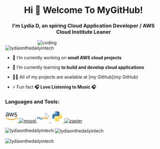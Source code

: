<h1 align="center">Hi 👋 Welcome To MyGitHub!</h1>
<h3 align="center">I'm Lydia D, an spiring Cloud Application Developer / AWS Cloud Institute Leaner</h3>

<image align="right" alt="coding" width="400" src="https://encrypted-tbn0.gstatic.com/images?q=tbn:ANd9GcSGJx4WQLeRflcx5gTEbzETbmwTeiQCyKi7nA&s">

<p align="left"> <img src="https://komarev.com/ghpvc/?username=lydiaonthedailyintech&label=Profile%20views&color=0e75b6&style=flat" alt="lydiaonthedailyintech" /> </p>



- 🔭 I’m currently working on **small AWS cloud projects**

- 🌱 I’m currently learning **to build and develop cloud applications**

- 👨‍💻 All of my projects are available at [my GitHub](my GitHub)

- ⚡ Fun fact **🎧 Love Listening to Music 🎧**


<p align="left">
</p>

<h3 align="left">Languages and Tools:</h3>
<p align="left"> <a href="https://aws.amazon.com" target="_blank" rel="noreferrer"> <img src="https://raw.githubusercontent.com/devicons/devicon/master/icons/amazonwebservices/amazonwebservices-original-wordmark.svg" alt="aws" width="40" height="40"/> </a> <a href="https://www.microsoft.com/en-us/sql-server" target="_blank" rel="noreferrer"> <img src="https://www.svgrepo.com/show/303229/microsoft-sql-server-logo.svg" alt="mssql" width="40" height="40"/> </a> <a href="https://www.mysql.com/" target="_blank" rel="noreferrer"> <img src="https://raw.githubusercontent.com/devicons/devicon/master/icons/mysql/mysql-original-wordmark.svg" alt="mysql" width="40" height="40"/> </a> <a href="https://www.python.org" target="_blank" rel="noreferrer"> <img src="https://raw.githubusercontent.com/devicons/devicon/master/icons/python/python-original.svg" alt="python" width="40" height="40"/> </a> <a href="https://zapier.com" target="_blank" rel="noreferrer"> <img src="https://www.vectorlogo.zone/logos/zapier/zapier-icon.svg" alt="zapier" width="40" height="40"/> </a> </p>

<p><img align="left" src="https://github-readme-stats.vercel.app/api/top-langs?username=lydiaonthedailyintech&show_icons=true&locale=en&layout=compact" alt="lydiaonthedailyintech" /></p>

<p>&nbsp;<img align="center" src="https://github-readme-stats.vercel.app/api?username=lydiaonthedailyintech&show_icons=true&locale=en" alt="lydiaonthedailyintech" /></p>

<p><img align="center" src="https://github-readme-streak-stats.herokuapp.com/?user=lydiaonthedailyintech&" alt="lydiaonthedailyintech" /></p>


<!---
lydiaonthedailyintech/lydiaonthedailyintech is a ✨ special ✨ repository because its `README.md` (this file) appears on your GitHub profile.
You can click the Preview link to take a look at your changes.
--->
